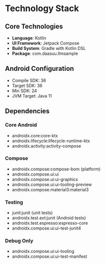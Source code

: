 # Technology Stack

## Core Technologies
- **Language**: Kotlin
- **UI Framework**: Jetpack Compose
- **Build System**: Gradle with Kotlin DSL
- **Package**: com.daasuu.llmsample

## Android Configuration
- Compile SDK: 36
- Target SDK: 36
- Min SDK: 24
- JVM Target: Java 11

## Dependencies
### Core Android
- androidx.core:core-ktx
- androidx.lifecycle:lifecycle-runtime-ktx
- androidx.activity:activity-compose

### Compose
- androidx.compose:compose-bom (platform)
- androidx.compose.ui:ui
- androidx.compose.ui:ui-graphics
- androidx.compose.ui:ui-tooling-preview
- androidx.compose.material3:material3

### Testing
- junit:junit (unit tests)
- androidx.test.ext:junit (Android tests)
- androidx.test.espresso:espresso-core
- androidx.compose.ui:ui-test-junit4

### Debug Only
- androidx.compose.ui:ui-tooling
- androidx.compose.ui:ui-test-manifest